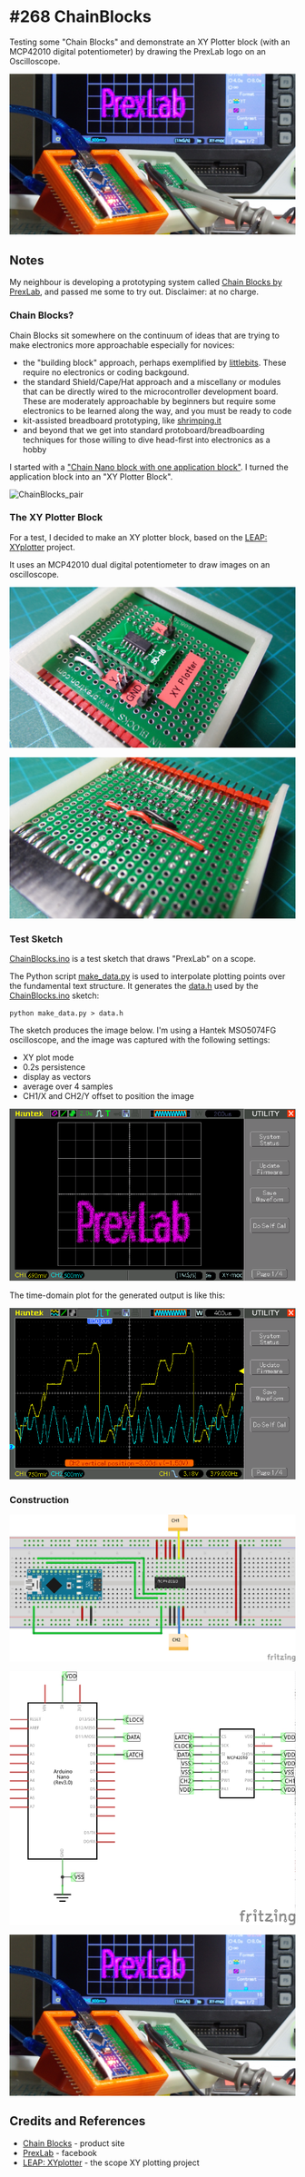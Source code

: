 # #268 ChainBlocks

Testing some "Chain Blocks" and demonstrate an XY Plotter block (with an MCP42010 digital potentiometer) by drawing the PrexLab logo on an Oscilloscope.

![Build](./assets/ChainBlocks_build.jpg?raw=true)

## Notes

My neighbour is developing a prototyping system called [Chain Blocks by PrexLab](http://www.prextron.com/chain),
and passed me some to try out. Disclaimer: at no charge.

### Chain Blocks?

Chain Blocks sit somewhere on the continuum of ideas that are trying to make electronics more approachable especially for novices:

* the "building block" approach, perhaps exemplified by [littlebits](http://littlebits.cc/). These require no electronics or coding backgound.
* the standard Shield/Cape/Hat approach and a miscellany or modules that can be directly wired to the microcontroller development board. These are moderately approachable by beginners but require some electronics to be learned along the way, and you must be ready to code
* kit-assisted breadboard prototyping, like [shrimping.it](http://start.shrimping.it/)
* and beyond that we get into standard protoboard/breadboarding techniques for those willing to dive head-first into electronics as a hobby

I started with a ["Chain Nano block with one application block"](http://www.prextron.com/product-page/8fe8f05f-951e-1563-b917-88adf8284543).
I turned the application block into an "XY Plotter Block".

![ChainBlocks_pair](./assets/ChainBlocks_pair.jpg?raw=true)


### The XY Plotter Block

For a test, I decided to make an XY plotter block, based on the [LEAP: XYplotter](../XYplotter) project.

It uses an MCP42010 dual digital potentiometer to draw images on an oscilloscope.

![XYBlock_upper](./assets/XYBlock_upper.jpg?raw=true)

![XYBlock_lower](./assets/XYBlock_lower.jpg?raw=true)


### Test Sketch

[ChainBlocks.ino](./ChainBlocks.ino) is a test sketch that draws "PrexLab" on a scope.

The Python script [make_data.py](./tree/make_data.py) is used to interpolate plotting points
over the fundamental text structure. It generates the [data.h](./data.h) used by the
[ChainBlocks.ino](./ChainBlocks.ino) sketch:

```
python make_data.py > data.h
```

The sketch produces the image below.
I'm using a Hantek MSO5074FG oscilloscope, and the image was captured with the following settings:

* XY plot mode
* 0.2s persistence
* display as vectors
* average over 4 samples
* CH1/X and CH2/Y offset to position the image

![scope_text](./assets/scope_text.gif?raw=true)

The time-domain plot for the generated output is like this:

![scope_text_xt](./assets/scope_text_xt.gif?raw=true)

### Construction

![Breadboard](./assets/ChainBlocks_bb.jpg?raw=true)

![Schematic](./assets/ChainBlocks_schematic.jpg?raw=true)

![Build](./assets/ChainBlocks_build.jpg?raw=true)

## Credits and References
* [Chain Blocks](http://www.prextron.com/chain) - product site
* [PrexLab](https://www.facebook.com/groups/1086037341416426/) - facebook
* [LEAP: XYplotter](../XYplotter) - the scope XY plotting project
